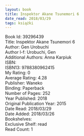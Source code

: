 ```yaml
---
layout: book
title: Inspektor Akane Tsunemori 6
date_read: 2018/03/29
tags: książki
---
```


Book Id: 39296439<br />
Title: Inspektor Akane Tsunemori 6<br />
Author: Gen Urobuchi<br />
Author l-f: Urobuchi, Gen<br />
Additional Authors: Anna Karpiuk<br />
ISBN: <br />
ISBN13: 9788380962415<br />
My Rating: 0<br />
Average Rating: 4.28<br />
Publisher: Waneko<br />
Binding: Paperback<br />
Number of Pages: 252<br />
Year Published: 2018<br />
Original Publication Year: 2015<br />
Date Read: 2018/03/29<br />
Date Added: 2018/03/26<br />
Bookshelves: <br />
Exclusive Shelf: read<br />
Read Count: 1<br />


